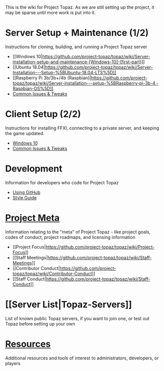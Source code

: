 This is the wiki for Project Topaz. As we are still setting up the project, it may be sparse until more work is put into it.

# Server Setup + Maintenance (1/2)
Instructions for cloning, building, and running a Project Topaz server
- [[Windows 10|https://github.com/project-topaz/topaz/wiki/Server-installation-setup-and-maintenance-[Windows-10]-(first-part)]]
- [[Ubuntu 18.04|https://github.com/project-topaz/topaz/wiki/Server-Installation---Setup-%5BUbuntu-18.04-LTS%5D]]
- [[Raspberry Pi 3b/3b+/4b (Raspbian)|https://github.com/project-topaz/topaz/wiki/Server-installation---setup-%5BRaspberry-pi-3b-4,-Raspbian-OS%5D]]
- [Common Issues & Tweaks](https://github.com/project-topaz/topaz/wiki/Miscellaneous-(Server))

# Client Setup (2/2)
Instructions for installing FFXI, connecting to a private server, and keeping the game updated.
- [Windows 10](https://github.com/project-topaz/topaz/wiki/Client-installation-setup-%5BWindows%5D-(second-part))
- [Common Issues & Tweaks](https://github.com/project-topaz/topaz/wiki/Miscellaneous-(Client))

# Development
Information for developers who code for Project Topaz
- [Using GitHub](https://github.com/project-topaz/topaz/wiki/Using-GitHub)
- [Style Guide](https://github.com/project-topaz/topaz/blob/release/CONTRIBUTING.md)
# [Project Meta](https://github.com/project-topaz/topaz/wiki/Project-Meta)
Information relating to the "meta" of Project Topaz - like project goals, codes of conduct, project roadmaps, and licensing information
- [[Project Focus|https://github.com/project-topaz/topaz/wiki/Project-Focus]]
- [[Staff Meetings|https://github.com/project-topaz/topaz/wiki/Staff-Meetings]]
- [[Contributor Conduct|https://github.com/project-topaz/topaz/wiki/Contributor-Conduct]]
- [[Staff Conduct|https://github.com/project-topaz/topaz/wiki/Staff-Conduct]]
# [[Server List|Topaz-Servers]]
List of known public Topaz servers, if you want to join one, or test out Topaz before setting up your own
# [Resources](https://github.com/project-topaz/topaz/wiki/Resources)
Additional resources and tools of interest to administrators, developers, or players